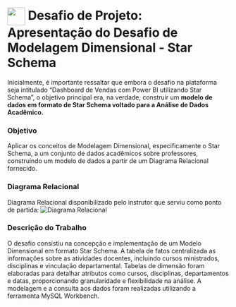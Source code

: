 ## 
<h1>
    <a href="https://www.dio.me/">
     <img align="center" width="40px" src="https://hermes.digitalinnovation.one/assets/diome/logo-minimized.png"></a>
    <span> Desafio de Projeto: Apresentação do Desafio de Modelagem Dimensional - Star Schema</span>
</h1>

Inicialmente, é importante ressaltar que embora o desafio na plataforma seja intitulado “Dashboard de Vendas com Power BI utilizando Star Schema”, o objetivo principal era, na verdade, construir um **modelo de dados em formato de Star Schema voltado para a Análise de Dados Acadêmico.**

### Objetivo

Aplicar os conceitos de Modelagem Dimensional, especificamente o Star Schema, a um conjunto de dados acadêmicos sobre professores, construindo um modelo de dados a partir de um Diagrama Relacional fornecido.

### Diagrama Relacional

Diagrama Relacional disponibilizado pelo instrutor que serviu como ponto de partida:
![Diagrama Relacional](diagrama_relacional.png)

### Descrição do Trabalho

O desafio consistiu na concepção e implementação de um Modelo Dimensional em formato Star Schema. A tabela de fatos centralizada as informações sobre as atividades docentes, incluindo cursos ministrados, disciplinas e vinculação departamental. Tabelas de dimensão foram elaboradas para detalhar atributos como cursos, disciplinas, departamentos e datas, proporcionando granularidade e flexibilidade na análise. A modelagem e a consulta aos dados foram realizadas utilizando a ferramenta MySQL Workbench.
